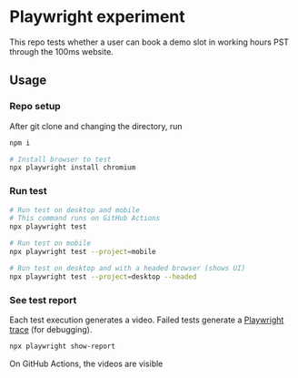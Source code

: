 # Playwright experiment

This repo tests whether a user can book a demo slot in working hours PST through the 100ms website.

## Usage

### Repo setup

After git clone and changing the directory, run

```sh
npm i

# Install browser to test
npx playwright install chromium
```

### Run test

```sh
# Run test on desktop and mobile
# This command runs on GitHub Actions
npx playwright test

# Run test on mobile
npx playwright test --project=mobile

# Run test on desktop and with a headed browser (shows UI)
npx playwright test --project=desktop --headed
```

### See test report

Each test execution generates a video. Failed tests generate a [Playwright trace](http://playwright.dev/docs/trace-viewer-intro) (for debugging).

```sh
npx playwright show-report
```

On GitHub Actions, the videos are visible 
